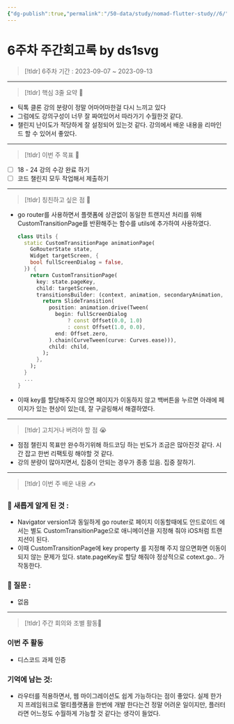 ```yaml
---
{"dg-publish":true,"permalink":"/50-data/study/nomad-flutter-study//6/"}
---
```


# 6주차 주간회고록 by ds1svg

> [!tldr] 6주차
> 기간 : 2023-09-07 ~ 2023-09-13

---

> [!tldr]  핵심 3줄 요약 💖
- 틱톡 클론 강의 분량이 정말 어마어마한걸 다시 느끼고 있다
- 그럼에도 강의구성이 너무 잘 짜여있어서 따라가기 수월한것 같다.
- 챌린지 난이도가 적당하게 잘 설정되어 있는것 같다. 강의에서 배운 내용을 리마인드 할 수 있어서 좋았다.

---

> [!tldr]  이번 주 목표 🎯
- [ ] 18 - 24 강의 수강 완료 하기
- [ ] 코드 챌린지 모두 작업해서 제출하기

---

> [!tldr] 칭친하고 싶은 점 👏
- go router를 사용하면서 플랫폼에 상관없이 동일한 트랜지션 처리를 위해 CustomTransitionPage를 반환해주는 함수를 utils에 추가하여 사용하였다.
	```dart
	class Utils {
	  static CustomTransitionPage animationPage(
	    GoRouterState state,
	    Widget targetScreen, {
	    bool fullScreenDialog = false,
	  }) {
	    return CustomTransitionPage(
	      key: state.pageKey,
	      child: targetScreen,
	      transitionsBuilder: (context, animation, secondaryAnimation, child) {
	        return SlideTransition(
	          position: animation.drive(Tween(
	            begin: fullScreenDialog
	                ? const Offset(0.0, 1.0)
	                : const Offset(1.0, 0.0),
	            end: Offset.zero,
	          ).chain(CurveTween(curve: Curves.ease))),
	          child: child,
	        );
	      },
	    );
	  }
	  ...
	}
	```
- 이때 key를 할당해주지 않으면 페이지가 이동하지 않고 백버튼을 누르면 아래에 페이지가 있는 현상이 있는데, 잘 구글링해서 해결하였다.

---

> [!tldr] 고치거나 버려야 할 점 😭
- 점점 챌린지 목표만 완수하기위해 하드코딩 하는 빈도가 조금은 많아진것 같다. 시간 잡고 한번 리팩토링 해야할 것 같다.
- 강의 분량이 많아지면서, 집중이 안되는 경우가 종종 있음. 집중 잘하기.

---

> [!tldr]  이번 주 배운 내용 ✍️

### 🤩 새롭게 알게 된 것 :
- Navigator version1과 동일하게 go router로 페이지 이동할때에도 안드로이드 에서는 별도 CustomTransitionPage으로 애니메이션을 지정해 줘야 iOS처럼 트랜지션이 된다.
- 이때 CustomTransitionPage에 key property 를 지정해 주지 않으면화면 이동이 되지 않는 문제가 있다. state.pageKey로 할당 해줘야 정상적으로 cotext.go.. 가 작동한다.

### 🤔 질문 :
- 없음
---

> [!tldr] 주간 회의와 조별 활동💖

### 이번 주 활동
- 디스코드 과제 인증

### 기억에 남는 것:
- 라우터를 적용하면서, 웹 마이그레이션도 쉽게 가능하다는 점이 좋았다. 실제 한가지 프레임워크로 멀티플랫폼을 한번에 개발 한다는건 정말 어려운 일이지만, 플러터라면 어느정도 수월하게 가능할 것 같다는 생각이 들었다.

